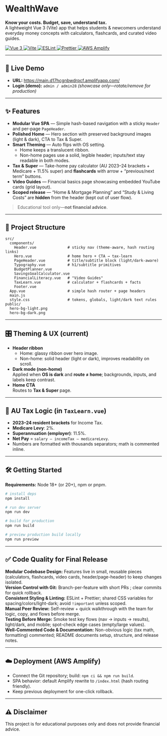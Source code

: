 # WealthWave  
**Know your costs. Budget, save, understand tax.**  
A lightweight Vue 3 (Vite) app that helps students & newcomers understand everyday money concepts with calculators, flashcards, and curated video guides.

<p align="left">
  <a href="https://vuejs.org/">
    <img src="https://img.shields.io/badge/Vue-3.x-42b883?logo=vue.js&logoColor=white" alt="Vue 3">
  </a>
  <a href="https://vitejs.dev/">
    <img src="https://img.shields.io/badge/Vite-5.x-646CFF?logo=vite&logoColor=white" alt="Vite">
  </a>
  <a href="https://eslint.org/">
    <img src="https://img.shields.io/badge/ESLint-configured-4B32C3?logo=eslint&logoColor=white" alt="ESLint">
  </a>
  <a href="https://prettier.io/">
    <img src="https://img.shields.io/badge/Prettier-on-1A2C34?logo=prettier&logoColor=F7B93E" alt="Prettier">
  </a>
  <a href="#">
    <img src="https://img.shields.io/badge/Deploy-AWS%20Amplify-FF9900?logo=amazon-aws&logoColor=white" alt="AWS Amplify">
  </a>
</p>

---

## 🚀 Live Demo
- **URL:** https://main.d17hcgnbwdrpcf.amplifyapp.com/  
- **Login (demo):** `admin / admin28` *(showcase only—rotate/remove for production)*

---

## ✨ Features
- **Modular Vue SPA** — Simple hash-based navigation with a sticky `Header` and per-page `PageHeader`.
- **Polished Home** — Hero section with preserved background images (light & dark), CTA to Tax & Super.
- **Smart Theming** — Auto flips with OS setting.  
  - Home keeps a translucent ribbon.  
  - Non-home pages use a solid, legible header; inputs/text stay readable in both modes.
- **Tax & Super** — Take-home pay calculator (AU 2023–24 brackets + Medicare + 11.5% super) and **flashcards** with arrow + “previous/next term” buttons.
- **Video Guides** — Financial basics page showcasing embedded YouTube cards (grid layout).
- **Scoped release** — “Home & Mortgage Planning” and “Study & Living Costs” are **hidden** from the header (kept out of user flow).

> Educational tool only—**not financial advice**.

---


## 🧱 Project Structure
```
src/
  components/
    Header.vue              # sticky nav (theme-aware, hash routing links)
    Hero.vue                # home hero + CTA → tax-learn
    PageHeader.vue          # title/subtitle block (light/dark-aware)
    Typography.vue          # h1/subtitle primitives
    BudgetPlanner.vue
    SavingsGoalCalculator.vue
    FinancialLiteracy.vue   # "Video Guides"
    TaxLearn.vue            # calculator + flashcards + facts
    Footer.vue
  App.vue                   # simple hash router + page headers
  main.js
  style.css                 # tokens, globals, light/dark text rules
public/
  hero-bg-light.png
  hero-bg-dark.png
```
---

## 🎛 Theming & UX (current)
- **Header ribbon**  
  - Home: glassy ribbon over hero image.  
  - Non-home: solid header (light or dark), improves readability on scroll.
- **Dark mode (non-home)**  
  Applied when **OS is dark** and **route ≠ home**; backgrounds, inputs, and labels keep contrast.
- **Home CTA**  
  Routes to **Tax & Super** page.

---

## 🧮 AU Tax Logic (in `TaxLearn.vue`)
- **2023–24 resident brackets** for Income Tax.  
- **Medicare Levy**: 2%.  
- **Superannuation (employer)**: 11.5%.  
- **Net Pay** = `salary – incomeTax – medicareLevy`.  
- Numbers are formatted with thousands separators; math is commented inline.

---

## 🛠 Getting Started
**Requirements:** Node 18+ (or 20+), npm or pnpm.

```bash
# install deps
npm install

# run dev server
npm run dev

# build for production
npm run build

# preview production build locally
npm run preview
```

---



## ✅ Code Quality for Final Release
**Modular Codebase Design:** Features live in small, reusable pieces (calculators, flashcards, video cards, header/page-header) to keep changes isolated.  
**Version Control with Git:** Branch-per-feature with short PRs ; clear commits for quick rollback.  
**Consistent Styling & Linting:** ESLint + Prettier; shared CSS variables for spacing/colors/light-dark; avoid `!important` unless scoped.  
**Manual Peer Review:** Self-review + quick walkthrough with the team for logic, copy, and flows before merge.  
**Testing Before Merge:** Smoke test key flows (nav → inputs → results), light/dark, and mobile; spot-check edge cases (empty/large values).  
**Well-Commented Code & Documentation:** Non-obvious logic (tax math, formatting) commented; README documents setup, structure, and release notes.

---

## ☁️ Deployment (AWS Amplify)
- Connect the Git repository; build: `npm ci && npm run build`.
- SPA behavior: default Amplify rewrite to `/index.html` (hash routing friendly).
- Keep previous deployment for one-click rollback.

---


## ⚠️ Disclaimer
This project is for educational purposes only and does not provide financial advice.
